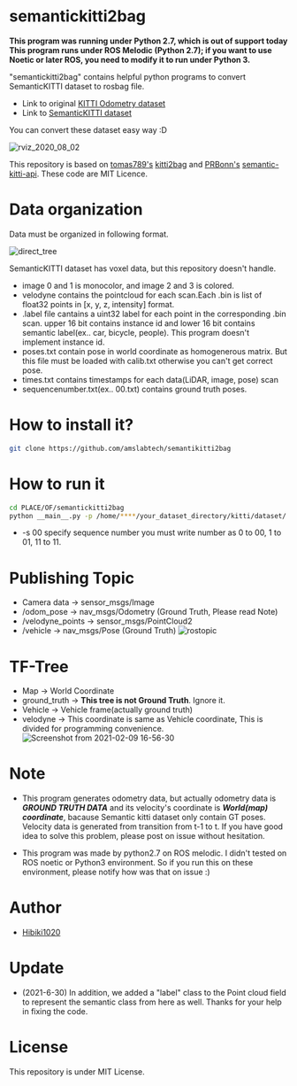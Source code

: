 # semantickitti2bag


**This program was running under Python 2.7, which is out of support today**
**This program runs under ROS Melodic (Python 2.7); if you want to use Noetic or later ROS, you need to modify it to run under Python 3.**

"semantickitti2bag" contains helpful python programs to convert SemanticKITTI dataset to rosbag file.

 * Link to original [KITTI Odometry dataset](http://www.cvlibs.net/datasets/kitti/eval_odometry.php)
 * Link to [SemanticKITTI dataset](http://semantic-kitti.org/)

You can convert these dataset easy way :D

![rviz_2020_08_02](https://user-images.githubusercontent.com/60866340/89119958-13a2de80-d4ed-11ea-8ffc-29a5c5f5f420.png)

This repository is based on [tomas789's](https://github.com/tomas789) [kitti2bag](https://github.com/tomas789/kitti2bag) and [PRBonn's](https://github.com/PRBonn) [semantic-kitti-api](https://github.com/PRBonn/semantic-kitti-api). These code are MIT Licence.

# Data organization

Data must be organized in following format.

![direct_tree](https://user-images.githubusercontent.com/60866340/89120963-a9426c00-d4f5-11ea-8cb7-a4e2aa83e8cd.png)


SemanticKITTI dataset has voxel data, but this repository doesn't handle.

 * image 0 and 1 is monocolor, and image 2 and 3 is colored.
 * velodyne contains the pointcloud for each scan.Each .bin is list of float32 points in [x, y, z, intensity] format.
 * .label file cantains a uint32 label for each point in the corresponding .bin scan. upper 16 bit contains instance id and lower 16 bit contains semantic label(ex.. car, bicycle, people). This program doesn't implement instance id.
 * poses.txt contain pose in world coordinate as homogenerous matrix. But this file must be loaded with calib.txt otherwise you can't get correct pose.
 * times.txt contains timestamps for each data(LiDAR, image, pose) scan
 * sequencenumber.txt(ex.. 00.txt) contains ground truth poses. 

# How to install it?
```bash
git clone https://github.com/amslabtech/semantikitti2bag
```

# How to run it

```bash
cd PLACE/OF/semantickitti2bag
python __main__.py -p /home/****/your_dataset_directory/kitti/dataset/ -s 00
```

 * -s 00 specify sequence number you must write number as 0 to  00, 1 to 01, 11 to 11.

# Publishing Topic
* Camera data      -> sensor_msgs/Image
* /odom_pose       -> nav_msgs/Odometry (Ground Truth, Please read Note)
* /velodyne_points -> sensor_msgs/PointCloud2
* /vehicle         -> nav_msgs/Pose (Ground Truth)
![rostopic](https://user-images.githubusercontent.com/60866340/107331157-d3ed2d00-6af5-11eb-968d-faffdebc06fa.png)

# TF-Tree

* Map          -> World Coordinate
* ground_truth -> **This tree is not Ground Truth**. Ignore it.
* Vehicle      -> Vehicle frame(actually ground truth)
* velodyne     -> This coordinate is same as Vehicle coordinate, This is divided for programming convenience.
![Screenshot from 2021-02-09 16-56-30](https://user-images.githubusercontent.com/60866340/107333453-d8671500-6af8-11eb-8ea7-77b5dcd0cedb.png)

# Note

* This program generates odometry data, but actually odometry data is ***GROUND TRUTH DATA*** and its velocity's coordinate is ***World(map) coordinate***, bacause Semantic kitti dataset only contain GT poses. Velocity data is generated from transition from t-1 to t. If you have good idea to solve this problem, please post on issue without hesitation.

* This program was made by python2.7 on ROS melodic. I didn't tested on ROS noetic or Python3 environment. So if you run this on these environment, please notify how was that on issue :)

# Author

 * [Hibiki1020](https://github.com/Hibiki1020)

# Update
* (2021-6-30) In addition, we added a "label" class to the Point cloud field to represent the semantic class from here as well. Thanks for your help in fixing the code.

# License
This repository is under MIT License.
